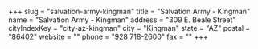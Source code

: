 +++
slug = "salvation-army-kingman"
title = "Salvation Army - Kingman"
name = "Salvation Army - Kingman"
address = "309 E. Beale Street"
cityIndexKey = "city-az-kingman"
city = "Kingman"
state = "AZ"
postal = "86402"
website = ""
phone = "928 718-2600"
fax = ""
+++
